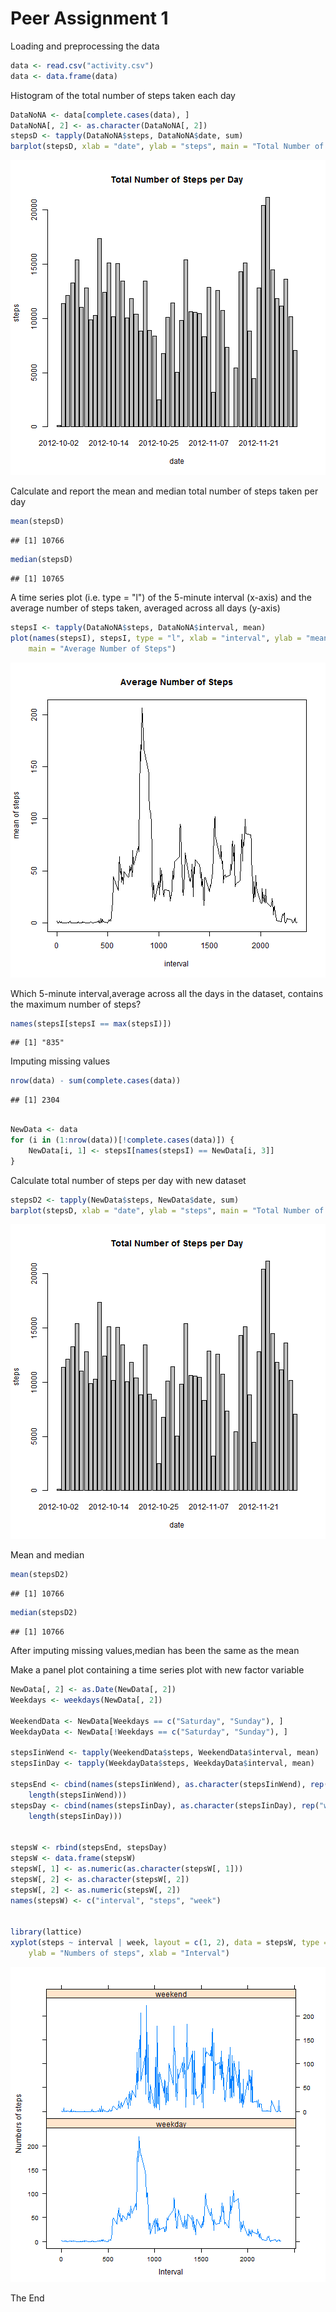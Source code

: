 Peer Assignment 1
========================================================
Loading and preprocessing the data

```r
data <- read.csv("activity.csv")
data <- data.frame(data)
```


Histogram of the total number of steps taken each day


```r
DataNoNA <- data[complete.cases(data), ]
DataNoNA[, 2] <- as.character(DataNoNA[, 2])
stepsD <- tapply(DataNoNA$steps, DataNoNA$date, sum)
barplot(stepsD, xlab = "date", ylab = "steps", main = "Total Number of Steps per Day")
```

![plot of chunk unnamed-chunk-2](figure/unnamed-chunk-2.png) 


Calculate and report the mean and median total number of steps taken per day

```r
mean(stepsD)
```

```
## [1] 10766
```

```r
median(stepsD)
```

```
## [1] 10765
```


A time series plot (i.e. type = "l") of the 5-minute interval (x-axis) and the average number of steps taken, averaged across all days (y-axis)

```r
stepsI <- tapply(DataNoNA$steps, DataNoNA$interval, mean)
plot(names(stepsI), stepsI, type = "l", xlab = "interval", ylab = "mean of steps", 
    main = "Average Number of Steps")
```

![plot of chunk unnamed-chunk-4](figure/unnamed-chunk-4.png) 


Which 5-minute interval,average across all the days in the dataset, contains the maximum number of steps?

```r
names(stepsI[stepsI == max(stepsI)])
```

```
## [1] "835"
```


Imputing missing values

```r
nrow(data) - sum(complete.cases(data))
```

```
## [1] 2304
```

```r

NewData <- data
for (i in (1:nrow(data))[!complete.cases(data)]) {
    NewData[i, 1] <- stepsI[names(stepsI) == NewData[i, 3]]
}
```


Calculate total number of steps per day with new dataset

```r
stepsD2 <- tapply(NewData$steps, NewData$date, sum)
barplot(stepsD, xlab = "date", ylab = "steps", main = "Total Number of Steps per Day")
```

![plot of chunk unnamed-chunk-7](figure/unnamed-chunk-7.png) 


Mean and median

```r
mean(stepsD2)
```

```
## [1] 10766
```

```r
median(stepsD2)
```

```
## [1] 10766
```

After imputing missing values,median has been the same as the mean

Make a panel plot containing a time series plot with new factor variable

```r
NewData[, 2] <- as.Date(NewData[, 2])
Weekdays <- weekdays(NewData[, 2])

WeekendData <- NewData[Weekdays == c("Saturday", "Sunday"), ]
WeekdayData <- NewData[!Weekdays == c("Saturday", "Sunday"), ]

stepsIinWend <- tapply(WeekendData$steps, WeekendData$interval, mean)
stepsIinDay <- tapply(WeekdayData$steps, WeekdayData$interval, mean)

stepsEnd <- cbind(names(stepsIinWend), as.character(stepsIinWend), rep("weekend", 
    length(stepsIinWend)))
stepsDay <- cbind(names(stepsIinDay), as.character(stepsIinDay), rep("weekday", 
    length(stepsIinDay)))


stepsW <- rbind(stepsEnd, stepsDay)
stepsW <- data.frame(stepsW)
stepsW[, 1] <- as.numeric(as.character(stepsW[, 1]))
stepsW[, 2] <- as.character(stepsW[, 2])
stepsW[, 2] <- as.numeric(stepsW[, 2])
names(stepsW) <- c("interval", "steps", "week")


library(lattice)
xyplot(steps ~ interval | week, layout = c(1, 2), data = stepsW, type = "l", 
    ylab = "Numbers of steps", xlab = "Interval")
```

![plot of chunk unnamed-chunk-9](figure/unnamed-chunk-9.png) 


The End

